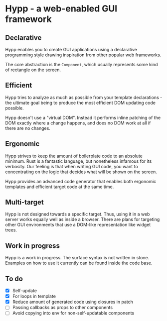 # Hypp - a web-enabled GUI framework

## Declarative
Hypp enables you to create GUI applications using a declarative programming style drawing inspiration from other popular web frameworks.

The core abstraction is the `Component`, which usually represents some kind
of rectangle on the screen.

## Efficient
Hypp tries to analyze as much as possible from your template declarations - the ultimate goal being to produce the most efficient DOM updating code possible.

Hypp doesn't use a "virtual DOM". Instead it performs inline patching of the DOM exactly where a change happens, and does no DOM work at all if there are no changes.

## Ergonomic
Hypp strives to keep the amount of boilerplate code to an absolute minimum. Rust is a fantastic language, but nonetheless infamous for its verbosity. Our feeling
is that when writing GUI code, you want to concentrating on the logic that decides
what will be shown on the screen.

Hypp provides an advanced code generator that enables both ergonomic templates
and efficient target code at the same time.

## Multi-target
Hypp is not designed towards a specific target. Thus, using it in a web server works equally well as inside a browser. There are plans for targeting other GUI environments that use a DOM-like representation like widget trees.

## Work in progress
Hypp is a work in progress. The surface syntax is not written in stone. Examples on how to use it currently can be found inside the code base.

## To do
- [x] Self-update
- [x] For loops in template
- [x] Reduce amount of generated code using closures in patch
- [ ] Passing callbacks as props to other components
- [ ] Avoid copying into env for non-self-updatable components
